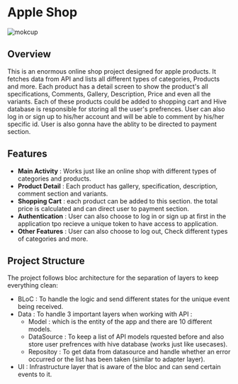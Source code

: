 # Apple Shop
![mokcup](assets/mockup.png)

## Overview 
This is an enormous online shop project designed for apple products. It fetches data from API and lists all different types of categories, Products and more. Each product has a detail screen to show the product's all specifications, Comments, Gallery, Description, Price and even all the variants. Each of these products could be added to shopping cart and Hive database is responsible for storing all the user's prefrences. User can also log in or sign up to his/her account and will be able to comment by his/her specific id. User is also gonna have the ablity to be directed to payment section.

## Features 
 - **Main Activity** : Works just like an online shop with different types of categories and products.
 - **Product Detail** : Each product has gallery, specification, description, comment section and variants.
 - **Shopping Cart** : each product can be added to this section. the total price is calculated and can direct user to payment section.
 - **Authentication** : User can also choose to log in or sign up at first in the application tpo recieve a unique token to have access to application.
 - **Other Features** : User can also choose to log out, Check different types of categories and more.
   

## Project Structure 
The project follows bloc architecture for the separation of layers to keep everything clean:

 - BLoC : To handle the logic and send different states for the unique event being received.
 - Data : To handle 3 important layers when working with API :
   - Model : which is the entity of the app and there are 10 different models.
   - DataSource : To keep a list of API models rquested before and also store user prefrences with hive database (works just like usecases).
   - Repositoy : To get data from datasource and handle whether an error occurred or the list has been taken (similar to adapter layer).
 - UI : Infrastructure layer that is aware of the bloc and can send certain events to it.

   
